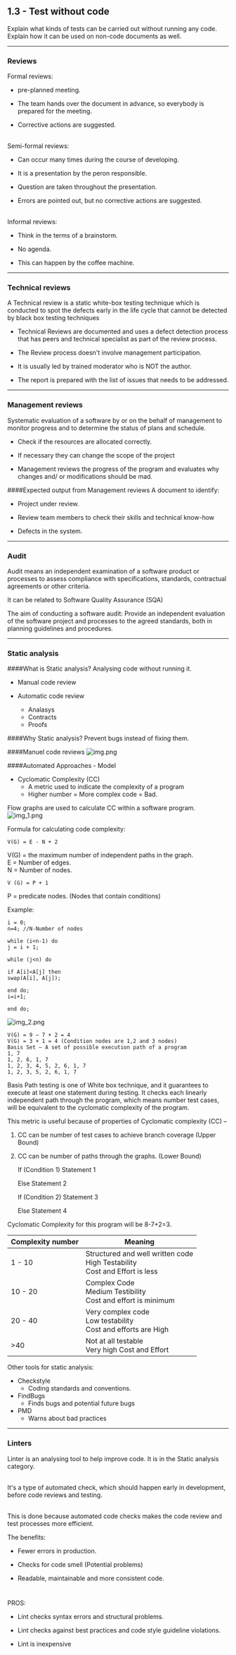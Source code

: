 ## 1.3 - Test without code
Explain what kinds of tests can be carried out without running any code. 
Explain how it can be used on non-code documents as well.
***
### Reviews
Formal reviews: 

- pre-planned meeting. 


- The team hands over the document in advance, so everybody is prepared for the meeting.


- Corrective actions are suggested.

\
Semi-formal reviews:

- Can occur many times during the course of developing.


- It is a presentation by the peron responsible.


- Question are taken throughout the presentation.


- Errors are pointed out, but no corrective actions are suggested.

\
Informal reviews:

- Think in the terms of a brainstorm.


- No agenda.


- This can happen by the coffee machine.

***
### Technical reviews
A Technical review is a static white-box testing technique which is conducted to spot the defects early in the life 
cycle that cannot be detected by black box testing techniques


- Technical Reviews are documented and uses a defect detection process that has peers and technical specialist as part of the review process.


- The Review process doesn't involve management participation.


- It is usually led by trained moderator who is NOT the author.


- The report is prepared with the list of issues that needs to be addressed.



***
### Management reviews
Systematic evaluation of a software by or on the behalf of management to monitor progress and to determine 
the status of plans and schedule.



- Check if the resources are allocated correctly.


- If necessary they can change the scope of the project


- Management reviews the progress of the program and evaluates why changes and/ or modifications
  should be mad.

####Expected output from Management reviews
A document to identify:
- Project under review.


- Review team members to check their skills and technical know-how


- Defects in the system.

***
### Audit
Audit means an independent examination of a software product or processes to assess compliance with specifications, 
standards, contractual agreements or other criteria.

It can be related to Software Quality Assurance (SQA)

The aim of conducting a software audit:
Provide an independent evaluation of the software project and processes to the agreed standards, 
both in planning guidelines and procedures.

***
### Static analysis
####What is Static analysis?
Analysing code without running it.

- Manual code review


- Automatic code review
  - Analasys
  - Contracts
  - Proofs
  
    
####Why Static analysis?
Prevent bugs instead of fixing them.


####Manuel code reviews
![img.png](Images/ManuelCodeReview.png)

####Automated Approaches - Model
- Cyclomatic Complexity (CC)
  - A metric used to indicate the complexity of a program
  - Higher number = More complex code = Bad.

Flow graphs are used to calculate CC within a software program.
![img_1.png](Images/img_1.png)

Formula for calculating code complexity:

    V(G) = E - N + 2
V(G) = the maximum number of independent paths in the graph.\
E = Number of edges.\
N = Number of nodes.

    V (G) = P + 1
P = predicate nodes. (Nodes that contain conditions)

Example:
    
    i = 0;
    n=4; //N-Number of nodes
    
    while (i<n-1) do
    j = i + 1;
    
    while (j<n) do
    
    if A[i]<A[j] then
    swap(A[i], A[j]);
    
    end do;
    i=i+1;
    
    end do;
![img_2.png](Images/img_2.png)


    V(G) = 9 – 7 + 2 = 4
    V(G) = 3 + 1 = 4 (Condition nodes are 1,2 and 3 nodes)
    Basis Set – A set of possible execution path of a program
    1, 7
    1, 2, 6, 1, 7
    1, 2, 3, 4, 5, 2, 6, 1, 7
    1, 2, 3, 5, 2, 6, 1, 7


Basis Path testing is one of White box technique, and it guarantees to execute at least one statement during testing.
It checks each linearly independent path through the program, which means number test cases, will be equivalent
to the cyclomatic complexity of the program.

This metric is useful because of properties of Cyclomatic complexity (CC) –

1. CC can be number of test cases to achieve branch coverage (Upper Bound)
2. CC can be number of paths through the graphs. (Lower Bound)


    If (Condition 1)
    Statement 1
    
    Else
    Statement 2
    
    If (Condition 2)
    Statement 3
    
    Else
    Statement 4

Cyclomatic Complexity for this program will be 8-7+2=3.

| Complexity number | Meaning                                                                          |
|-------------------|----------------------------------------------------------------------------------|
| 1 - 10            | Structured and well written code<br>High Testability <br>Cost and Effort is less |
| 10 - 20           | Complex Code <br>Medium Testibility <br>Cost and effort is minimum               |
| 20 - 40           | Very complex code <br>Low testability <br>Cost and efforts are High              |
| >40               | Not at all testable <br>Very high Cost and Effort                                |


Other tools for static analysis:
- Checkstyle
  - Coding standards and conventions.
- FindBugs
  - Finds bugs and potential future bugs
- PMD
  - Warns about bad practices
***
### Linters
Linter is an analysing tool to help improve code. It is in the Static analysis category. 

\
It's a type of automated check, which should happen early in development, before code reviews and testing.

\
This is done because automated code checks makes the code review and test processes more efficient.

The benefits:

- Fewer errors in production.

- Checks for code smell (Potential problems)

- Readable, maintainable and more consistent code.

#
PROS:
- Lint checks syntax errors and structural problems.


- Lint checks against best practices and code style guideline violations.


- Lint is inexpensive 

